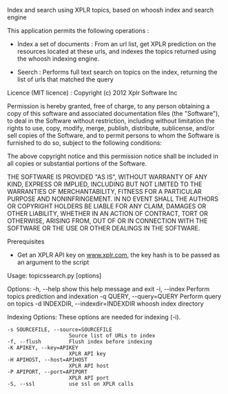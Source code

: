 Index and search using XPLR topics, based on whoosh index and search engine


This application permits the following operations :

- Index a set of documents : From an url list, get XPLR prediction on the resources located at these
urls, and indexes the topics returned using the whoosh indexing engine.

- Seerch : Performs full text search on topics on the index, returning the list of urls
that matched the query


Licence (MIT licence) :
Copyright (c) 2012 Xplr Software Inc

Permission is hereby granted, free of charge, to any person obtaining a copy of this software and associated documentation files (the "Software"), to deal in the Software without restriction, including without limitation the rights to use, copy, modify, merge, publish, distribute, sublicense, and/or sell copies of the Software, and to permit persons to whom the Software is furnished to do so, subject to the following conditions:

The above copyright notice and this permission notice shall be included in all copies or substantial portions of the Software.

THE SOFTWARE IS PROVIDED "AS IS", WITHOUT WARRANTY OF ANY KIND, EXPRESS OR IMPLIED, INCLUDING BUT NOT LIMITED TO THE WARRANTIES OF MERCHANTABILITY, FITNESS FOR A PARTICULAR PURPOSE AND NONINFRINGEMENT. IN NO EVENT SHALL THE AUTHORS OR COPYRIGHT HOLDERS BE LIABLE FOR ANY CLAIM, DAMAGES OR OTHER LIABILITY, WHETHER IN AN ACTION OF CONTRACT, TORT OR OTHERWISE, ARISING FROM, OUT OF OR IN CONNECTION WITH THE SOFTWARE OR THE USE OR OTHER DEALINGS IN THE SOFTWARE.


Prerequisites

- Get an XPLR API key on www.xplr.com, the key hash is to be passed as an argument to the script


Usage: topicssearch.py [options] 

Options:
  -h, --help            show this help message and exit
  -i, --index           Perform topics prediction and indexation
  -q QUERY, --query=QUERY
                        Perform query on topics
  -d INDEXDIR, --indexdir=INDEXDIR
                        whoosh index directory

  Indexing Options:
    These options are needed for indexing (-i).

    -s SOURCEFILE, --source=SOURCEFILE
                        Source list of URLs to index
    -f, --flush         Flush index before indexing
    -K APIKEY, --key=APIKEY
                        XPLR API key
    -H APIHOST, --host=APIHOST
                        XPLR API host
    -P APIPORT, --port=APIPORT
                        XPLR API port
    -S, --ssl           use ssl on XPLR calls



